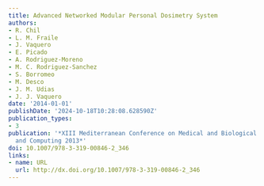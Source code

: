 ```yaml
---
title: Advanced Networked Modular Personal Dosimetry System
authors:
- R. Chil
- L. M. Fraile
- J. Vaquero
- E. Picado
- A. Rodriguez-Moreno
- M. C. Rodriguez-Sanchez
- S. Borromeo
- M. Desco
- J. M. Udias
- J. J. Vaquero
date: '2014-01-01'
publishDate: '2024-10-18T10:28:08.628590Z'
publication_types:
- 3
publication: '*XIII Mediterranean Conference on Medical and Biological Engineering
  and Computing 2013*'
doi: 10.1007/978-3-319-00846-2_346
links:
- name: URL
  url: http://dx.doi.org/10.1007/978-3-319-00846-2_346
---
```

